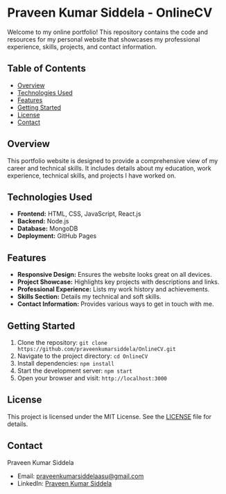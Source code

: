
# Praveen Kumar Siddela - OnlineCV

Welcome to my online portfolio! This repository contains the code and resources for my personal website that showcases my professional experience, skills, projects, and contact information.

## Table of Contents
- [Overview](#overview)
- [Technologies Used](#technologies-used)
- [Features](#features)
- [Getting Started](#getting-started)
- [License](#license)
- [Contact](#contact)

## Overview
This portfolio website is designed to provide a comprehensive view of my career and technical skills. It includes details about my education, work experience, technical skills, and projects I have worked on.

## Technologies Used
- **Frontend:** HTML, CSS, JavaScript, React.js
- **Backend:** Node.js
- **Database:** MongoDB
- **Deployment:** GitHub Pages

## Features
- **Responsive Design:** Ensures the website looks great on all devices.
- **Project Showcase:** Highlights key projects with descriptions and links.
- **Professional Experience:** Lists my work history and achievements.
- **Skills Section:** Details my technical and soft skills.
- **Contact Information:** Provides various ways to get in touch with me.

## Getting Started
1. Clone the repository: `git clone https://github.com/praveenkumarsiddela/OnlineCV.git`
2. Navigate to the project directory: `cd OnlineCV`
3. Install dependencies: `npm install`
4. Start the development server: `npm start`
5. Open your browser and visit: `http://localhost:3000`

## License
This project is licensed under the MIT License. See the [LICENSE](LICENSE.txt) file for details.

## Contact
Praveen Kumar Siddela  
- Email: [praveenkumarsiddelaasu@gmail.com](mailto:praveenkumarsiddelaasu@gmail.com)  
- LinkedIn: [Praveen Kumar Siddela](https://www.linkedin.com/in/praveenkumarsiddela/)

